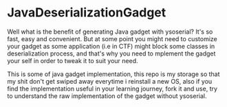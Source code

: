 # JavaDeserializationGadget
Well what is the benefit of generating Java gadget with ysoserial? It's so fast, easy and convenient. But at some point you might need to customize your gadget as some application (i.e in CTF) might block some classes in deserialization process, and that's why you need to mplement the gadget your self in order to tweak it to suit your need.

This is some of java gadget implementation, this repo is my storage so that my shit don't get swiped away everytime i reinstall a new OS, also if you find the implementation useful in your learning journey, fork it and use, try to understand the raw implementation of the gadget without ysoserial.
